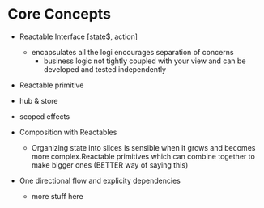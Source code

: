 # Core Concepts

- Reactable Interface
  [state$, action]

  - encapsulates all the logi encourages separation of concerns
    - business logic not tightly coupled with your view and can be developed and tested independently

- Reactable primitive
 - hub & store
 - scoped effects

- Composition with Reactables

  - Organizing state into slices is sensible when it grows and becomes more complex.Reactable primitives which can combine together to make bigger ones (BETTER way of saying this)

- One directional flow and explicity dependencies
  - more stuff here



